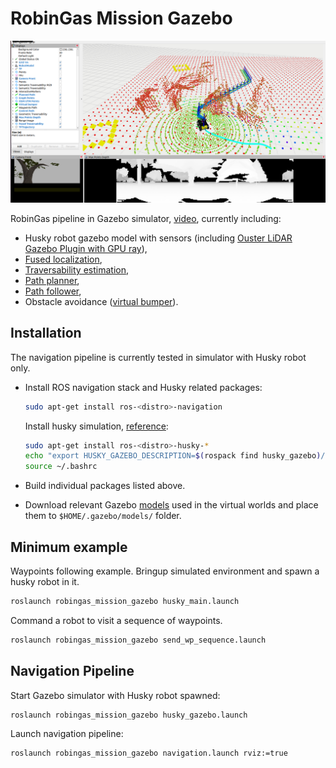 # RobinGas Mission Gazebo

![](./docs/demo.png)

RobinGas pipeline in Gazebo simulator,
[video](https://drive.google.com/file/d/1n_Ba2h8XUM64c3eQR-tHYTJO4hkhtB8i/view?usp=share_link),
currently including:

- Husky robot gazebo model with sensors (including [Ouster LiDAR Gazebo Plugin with GPU ray](https://engcang.github.io/Ouster-Gazebo-Plugin-boosting-up-with-GPU-ray)),
- [Fused localization](https://gitlab.fel.cvut.cz/cras/subt/common/cras_gps_odom),
- [Traversability estimation](https://github.com/ctu-vras/traversability_estimation),
- [Path planner](https://github.com/ctu-vras/gps-navigation/tree/master/gps_to_path),
- [Path follower](https://github.com/ctu-vras/naex/blob/master/launch/follower.launch),
- Obstacle avoidance ([virtual bumper](https://gitlab.fel.cvut.cz/cras/subt/common/augmented_robot_trackers)).

## Installation

The navigation pipeline is currently tested in simulator with Husky robot only.

- Install ROS navigation stack and Husky related packages:

  ```bash
  sudo apt-get install ros-<distro>-navigation
  ```

  Install husky simulation, [reference](http://wiki.ros.org/husky_navigation/Tutorials):
  ```bash
  sudo apt-get install ros-<distro>-husky-*
  echo "export HUSKY_GAZEBO_DESCRIPTION=$(rospack find husky_gazebo)/urdf/description.gazebo.xacro" >> ~/.bashrc
  source ~/.bashrc
  ```

- Build individual packages listed above.

- Download relevant Gazebo [models](http://subtdata.felk.cvut.cz/robingas/data/gazebo/models/)
used in the virtual worlds and place them to `$HOME/.gazebo/models/` folder.

## Minimum example

Waypoints following example.
Bringup simulated environment and spawn a husky robot in it.

```bash
roslaunch robingas_mission_gazebo husky_main.launch
```

Command a robot to visit a sequence of waypoints.
```bash
roslaunch robingas_mission_gazebo send_wp_sequence.launch
```

## Navigation Pipeline

Start Gazebo simulator with Husky robot spawned:

```bash
roslaunch robingas_mission_gazebo husky_gazebo.launch
```

Launch navigation pipeline:

```bash
roslaunch robingas_mission_gazebo navigation.launch rviz:=true
```
